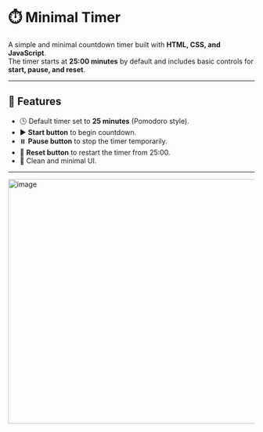 # ⏱️ Minimal Timer

A simple and minimal countdown timer built with **HTML, CSS, and JavaScript**.  
The timer starts at **25:00 minutes** by default and includes basic controls for **start, pause, and reset**.

---

## 🚀 Features
- 🕒 Default timer set to **25 minutes** (Pomodoro style).
- ▶️ **Start button** to begin countdown.
- ⏸️ **Pause button** to stop the timer temporarily.
- 🔄 **Reset button** to restart the timer from 25:00.
- 🎨 Clean and minimal UI.

---

<img width="679" height="499" alt="image" src="https://github.com/user-attachments/assets/cf5c28fa-839d-4058-879c-e3f99392de0a" />

